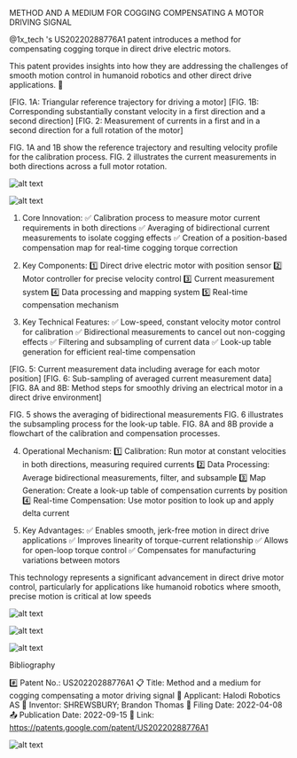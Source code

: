 METHOD AND A MEDIUM FOR COGGING COMPENSATING A MOTOR DRIVING SIGNAL

@1x_tech
's US20220288776A1 patent introduces a method for compensating cogging torque in direct drive electric motors.

This patent provides insights into how they are addressing the challenges of smooth motion control in humanoid robotics and other direct drive applications. 🧵

[FIG. 1A: Triangular reference trajectory for driving a motor]
[FIG. 1B: Corresponding substantially constant velocity in a first direction and a second direction]
[FIG. 2: Measurement of currents in a first and in a second direction for a full rotation of the motor]

FIG. 1A and 1B show the reference trajectory and resulting velocity profile for the calibration process. 
FIG. 2 illustrates the current measurements in both directions across a full motor rotation.

![alt text](GWZhV1yaEAAPRpl.jpeg)

![alt text](GWZhV1FaQAA4t-S.jpeg)


1. Core Innovation:
✅ Calibration process to measure motor current requirements in both directions
✅ Averaging of bidirectional current measurements to isolate cogging effects
✅ Creation of a position-based compensation map for real-time cogging torque correction

2. Key Components:
1️⃣ Direct drive electric motor with position sensor
2️⃣ Motor controller for precise velocity control
3️⃣ Current measurement system
4️⃣ Data processing and mapping system
5️⃣ Real-time compensation mechanism

3. Key Technical Features:
✅ Low-speed, constant velocity motor control for calibration
✅ Bidirectional measurements to cancel out non-cogging effects
✅ Filtering and subsampling of current data
✅ Look-up table generation for efficient real-time compensation

[FIG. 5: Current measurement data including average for each motor position]
[FIG. 6: Sub-sampling of averaged current measurement data]
[FIG. 8A and 8B: Method steps for smoothly driving an electrical motor in a direct drive environment]

FIG. 5 shows the averaging of bidirectional measurements
 FIG. 6 illustrates the subsampling process for the look-up table.
FIG. 8A and 8B provide a flowchart of the calibration and compensation processes.

4. Operational Mechanism:
1️⃣ Calibration: Run motor at constant velocities in both directions, measuring required currents
2️⃣ Data Processing: Average bidirectional measurements, filter, and subsample
3️⃣ Map Generation: Create a look-up table of compensation currents by position
4️⃣ Real-time Compensation: Use motor position to look up and apply delta current

5. Key Advantages:
✅ Enables smooth, jerk-free motion in direct drive applications
✅ Improves linearity of torque-current relationship
✅ Allows for open-loop torque control
✅ Compensates for manufacturing variations between motors

This technology represents a significant advancement in direct drive motor control, particularly for applications like humanoid robotics where smooth, precise motion is critical at low speeds

![alt text](GWZiQbbbgAAL9b-.png)

![alt text](GWZiQcJWcAAVRv2.png)

![alt text](GWZiQcCX0AApToY.png)

Bibliography

#️⃣ Patent No.: US20220288776A1
📋 Title: Method and a medium for cogging compensating a motor driving signal
🏢 Applicant: Halodi Robotics AS
👥 Inventor: SHREWSBURY; Brandon Thomas
📅 Filing Date: 2022-04-08
📤 Publication Date: 2022-09-15
🔗 Link: https://patents.google.com/patent/US20220288776A1


![alt text](GWZil0DbEAAsBNX.png)